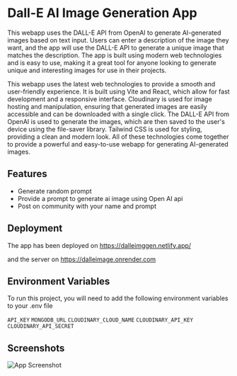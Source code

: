 # Dall-E AI Image Generation App

This webapp uses the DALL-E API from OpenAI to generate AI-generated images based on text input. Users can enter a description of the image they want, and the app will use the DALL-E API to generate a unique image that matches the description. The app is built using modern web technologies and is easy to use, making it a great tool for anyone looking to generate unique and interesting images for use in their projects.

This webapp uses the latest web technologies to provide a smooth and user-friendly experience. It is built using Vite and React, which allow for fast development and a responsive interface. Cloudinary is used for image hosting and manipulation, ensuring that generated images are easily accessible and can be downloaded with a single click. The DALL-E API from OpenAI is used to generate the images, which are then saved to the user's device using the file-saver library. Tailwind CSS is used for styling, providing a clean and modern look. All of these technologies come together to provide a powerful and easy-to-use webapp for generating AI-generated images.

## Features

- Generate random prompt
- Provide a prompt to generate ai image using Open AI api
- Post on community with your name and prompt

## Deployment

The app has been deployed on 
https://dalleimggen.netlify.app/

and the server on
https://dalleimage.onrender.com

## Environment Variables

To run this project, you will need to add the following environment variables to your .env file

`API_KEY`
`MONGODB_URL`
`CLOUDINARY_CLOUD_NAME`
`CLOUDINARY_API_KEY`
`CLOUDINARY_API_SECRET`

## Screenshots

![App Screenshot](https://user-images.githubusercontent.com/108602138/214497933-4da8e5bc-5d61-4b29-956e-c58f32d6adf8.JPG)
